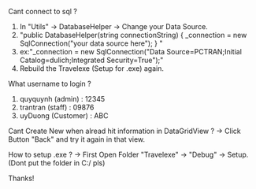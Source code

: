 Cant connect to sql ?
1. In "Utils" -> DatabaseHelper -> Change your Data Source.
2. "public DatabaseHelper(string connectionString)
        {
                _connection = new SqlConnection("your data source here");
        }
"
3. ex:"_connection = new SqlConnection("Data Source=PCTRAN;Initial Catalog=dulich;Integrated Security=True");"
4. Rebuild the Travelexe (Setup for .exe) again.

What username to login ?
1. quyquynh (admin) : 12345
2. trantran (staff) : 09876
3. uyDuong (Customer) : ABC

Cant Create New when alread hit information in DataGridView ?
-> Click Button "Back" and try it again in that view.

How to setup .exe ?
-> First Open Folder "Travelexe" -> "Debug" -> Setup.
(Dont put the folder in C:/ pls)

Thanks!
